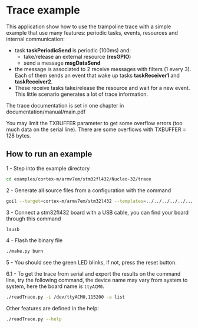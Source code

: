 # Trace example

This application show how to use the trampoline trace with a simple example that
use many features: periodic tasks, events, resources and internal communication:
 * task **taskPeriodicSend** is periodic (100ms) and:
	 * take/release an external resource (**resGPIO**)
	 * send a message **msgDataSend**
 * the message is associated to 2 receive messages with filters (1 every 3). 
   Each of them sends an event that wake up tasks **taskReceiver1** and
   **taskReceiver2**.
 * These receive tasks take/release the resource and wait for a new event.
This little scenario generates a lot of trace information.

The trace documentation is set in one chapter in documentation/manual/main.pdf

You may limit the TXBUFFER parameter to get some overflow errors (too much data 
on the serial line). There are some overflows with TXBUFFER = 128 bytes.

## How to run an example

1 - Step into the example directory

```sh
cd examples/cortex-m/armv7em/stm32fl432/Nucleo-32/trace
```

2 - Generate all source files from a configuration with the command 

```sh
goil --target=cortex-m/armv7em/stm32l432 --templates=../../../../../../goil/templates/ trace.oil
```

3 - Connect a stm32fl432 board with a USB cable, you can find your board through this command

```sh
lsusb
```

4 - Flash the binary file

```sh
./make.py burn 
```

5 - You should see the green LED blinks, if not, press the reset button.

6.1 - To get the trace from serial and export the results on the command line, try the following command, the device name may vary from system to system, here the board name is `ttyACM0`.

```sh
./readTrace.py -i /dev/ttyACM0,115200 -a list
```

Other features are defined in the help:
```sh
./readTrace.py --help
```



